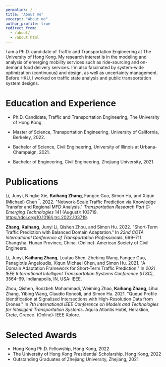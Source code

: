 ```yaml
---
permalink: /
title: "About me"
excerpt: "About me"
author_profile: true
redirect_from: 
  - /about/
  - /about.html
---
```


I am a Ph.D. candidate of Traffic and Transportation Engineering at The University of Hong Kong. My research interest is in the modeling and analysis of emerging mobility services such as ride-sourcing and on-demand food delivery services. I'm also fascinated by system-wide optimization (continuous) and design, as well as uncertainty management. Before HKU, I worked on traffic state analysis and public transportation system designs. <br>

Education and Experience
======
- Ph.D. Candidate, Traffic and Transportation Engineering, The University of Hong Kong.

- Master of Science, Transportation Engineering, University of California, Berkeley, 2022.

- Bachelor of Science, Civil Engineering, University of Illinois at Urbana-Champaign, 2021.

- Bachelor of Engineering, Civil Engineering, Zhejiang University, 2021.

Publications
======
Li, Junyi, Ningke Xie, **Kaihang Zhang**, Fangce Guo, Simon Hu, and Xiqun (Michael) Chen $^*$. 2022. "Network-Scale Traffic Prediction via Knowledge Transfer and Regional MFD Analysis." _Transportation Research Part C: Emerging Technologies_ 141 (August): 103719. https://doi.org/10.1016/j.trc.2022.103719.

**Zhang, Kaihang**, Junyi Li, Qishen Zhou, and Simon Hu. 2022. "Short-Term Traffic Prediction with Balanced Domain Adaptation." In _22nd COTA International Conference of Transportation Professionals_, 699–711. Changsha, Hunan Province, China. (Online): American Society of Civil Engineers.

Li, Junyi, **Kaihang Zhang**, Loutao Shen, Zhebing Wang, Fangce Guo, Panagiotis Angeloudis, Xiqun Michael Chen, and Simon Hu. 2021. "A Domain Adaptation Framework for Short-Term Traffic Prediction." In _2021 IEEE International Intelligent Transportation Systems Conference (ITSC)_, 3564–69. Indianapolis, IN, USA: IEEE.

Zhou, Qishen, Roozbeh Mohammadi, Weiming Zhao, **Kaihang Zhang**, Lihui Zhang, Yibing Wang, Claudio Roncoli, and Simon Hu. 2021. "Queue Profile Identification at Signalized Intersections with High-Resolution Data from Drones." In _7th International IEEE Conference on Models and Technologies for Intelligent Transportation Systems_. Aquila Atlantis Hotel, Heraklion, Crete, Greece. (Online): IEEE Xplore.

Selected Awards
======
- Hong Kong Ph.D. Fellowship, Hong Kong, 2022
- The University of Hong Kong Presidential Scholarship, Hong Kong, 2022
- Outstanding Graduates of Zhejiang University, Zhejiang, 2021
